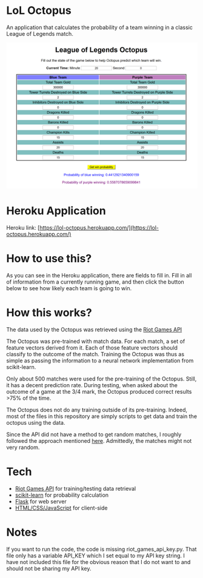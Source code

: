 # LoL Octopus

An application that calculates the probability of a team winning in a classic League of Legends match.

![Screenshot](/octopus_screenshot.png)

# Heroku Application

Heroku link: [https://lol-octopus.herokuapp.com/](https://lol-octopus.herokuapp.com/)

# How to use this?

As you can see in the Heroku application, there are fields to fill in. Fill in all of information from a currently running game, and then click the button below to see how likely each team is going to win.

# How this works?

The data used by the Octopus was retrieved using the [Riot Games API](https://developer.riotgames.com/api/methods)

The Octopus was pre-trained with match data. For each match, a set of feature vectors derived from it. Each of those feature vectors should classify to the outcome of the match. Training the Octopus was thus as simple as passing the information to a neural network implementation from scikit-learn.

Only about 500 matches were used for the pre-training of the Octopus. Still, it has a decent prediction rate. During testing, when asked about the outcome of a game at the 3/4 mark, the Octopus produced correct results >75% of the time.

The Octopus does not do any training outside of its pre-training. Indeed, most of the files in this repository are simply scripts to get data and train the octopus using the data.

Since the API did not have a method to get random matches, I roughly followed the approach mentioned [here](https://developer.riotgames.com/discussion/community-discussion/show/3EOwmWrz). Admittedly, the matches might not very random.

# Tech

- [Riot Games API](https://developer.riotgames.com/api/methods) for training/testing data retrieval
- [scikit-learn](http://scikit-learn.org/stable/) for probability calculation
- [Flask](http://flask.pocoo.org/) for web server
- [HTML/CSS/JavaScript](https://www.w3.org/wiki/The_web_standards_model_-_HTML_CSS_and_JavaScript) for client-side

# Notes

If you want to run the code, the code is missing riot_games_api_key.py. That file only has a variable API_KEY which I set equal to my API key string. I have not included this file for the obvious reason that I do not want to and should not be sharing my API key.